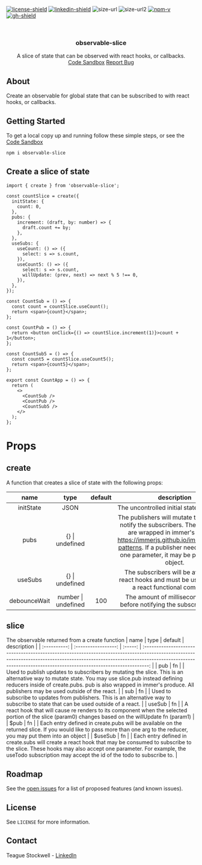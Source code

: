 [![license-shield]][license-url] [![linkedin-shield]][linkedin-url] ![size-url] ![size-url2] [![npm-v]][npm-url] [![gh-shield]][gh-url]

[license-shield]: https://img.shields.io/github/license/teaguestockwell/observable-slice.svg
[license-url]: https://github.com/teaguestockwell/observable-slice/blob/master/LICENSE
[linkedin-shield]: https://img.shields.io/badge/-LinkedIn-black.svg?logo=linkedin&colorB=555
[linkedin-url]: https://www.linkedin.com/in/teague-stockwell/
[size-url]: https://img.shields.io/bundlephobia/minzip/observable-slice
[size-url2]: https://img.shields.io/bundlephobia/min/observable-slice
[npm-v]: https://img.shields.io/npm/v/observable-slice
[npm-url]: https://www.npmjs.com/package/observable-slice
[gh-shield]: https://img.shields.io/badge/-GitHub-black.svg?logo=github&colorB=555
[gh-url]: https://github.com/teaguestockwell/observable-slice

<!-- PROJECT LOGO -->
<br />
<p align="center">
  <a href="https://github.com/teaguestockwell/observable-slice">
  </a>

  <h3 align="center">observable-slice</h3>

  <p align="center">
    A slice of state that can be observed with react hooks, or callbacks.
    <br />
    <a href="https://codesandbox.io/s/observable-slice-sh6e33">Code Sandbox</a>
    <a href="https://github.com/teaguestockwell/observable-slice/issues">Report Bug</a>
  </p>
</p>

## About

Create an observable for global state that can be subscribed to with react hooks, or callbacks.

## Getting Started

To get a local copy up and running follow these simple steps, or see the [Code Sandbox](https://codesandbox.io/s/observable-slice-sh6e33)

```sh
npm i observable-slice
```

## Create a slice of state

```tsx
import { create } from 'observable-slice';

const countSlice = create({
  initState: {
    count: 0,
  },
  pubs: {
    increment: (draft, by: number) => {
      draft.count += by;
    },
  },
  useSubs: {
    useCount: () => ({
      select: s => s.count,
    }),
    useCount5: () => ({
      select: s => s.count,
      willUpdate: (prev, next) => next % 5 !== 0,
    }),
  },
});

const CountSub = () => {
  const count = countSlice.useCount();
  return <span>{count}</span>;
};

const CountPub = () => {
  return <button onClick={() => countSlice.increment(1)}>count + 1</button>;
};

const CountSub5 = () => {
  const count5 = countSlice.useCount5();
  return <span>{count5}</span>;
};

export const CountApp = () => {
  return (
    <>
      <CountSub />
      <CountPub />
      <CountSub5 />
    </>
  );
};
```

# Props

## create
A function that creates a slice of state with the following props:

|     name     |        type         | default |                                                                                                                  description                                                                                                                   |
| :----------: | :-----------------: | :-----: | :--------------------------------------------------------------------------------------------------------------------------------------------------------------------------------------------------------------------------------------------: |
|  initState   |        JSON         |         |                                                                                                  The uncontrolled initial state of the slice.                                                                                                  |
|     pubs     |   {} \| undefined   |         | The publishers will mutate the slice then notify the subscribers. These reducers are wrapped in immer's produce: https://immerjs.github.io/immer/update-patterns. If a publisher needs more than one parameter, it may be passed as an object. |
|     useSubs  |   {} \| undefined   |         |                                                                   The subscribers will be available as react hooks and must be used inside of a react functional component.                                                                    |
| debounceWait | number \| undefined |   100   |                                                                                   The amount of milliseconds to wait before notifying the subscribers again.                                                                                   |

## slice
The observable returned from a create function
|     name     |        type         | default |                                                                                                                  description                                                                                                                   |
| :----------: | :-----------------: | :-----: | :--------------------------------------------------------------------------------------------------------------------------------------------------------------------------------------------------------------------------------------------: |
| pub          |        fn           |         | Used to publish updates to subscribers by mutating the slice. This is an alternative way to mutate state. You may use slice.pub instead defining reducers inside of create.pubs. pub is also wrapped in immer's produce. All publishers may be used outside of the react.                       |
| sub          |        fn           |         | Used to subscribe to updates from publishers. This is an alternative way to subscribe to state that can be used outside of a react.                                                                                                            |
| useSub       |        fn           |         | A react hook that will cause re renders to its component when the selected portion of the slice (param0) changes based on the willUpdate fn (param1)                                                                                           |
| $pub         |        fn           |         | Each entry defined in create.pubs will be available on the returned slice. If you would like to pass more than one arg to the reducer, you may put them into an object                                                                         |
| $useSub      |        fn           |         | Each entry defined in create.subs will create a react hook that may be consumed to subscribe to the slice. These hooks may also accept one parameter. For example, the useTodo subscription may accept the id of the todo to subscribe to.     |
## Roadmap

See the [open issues](https://github.com/tsappdevelopment/observable-slice/issues) for a list of proposed features (and known issues).

## License

See `LICENSE` for more information.

## Contact

Teague Stockwell - [LinkedIn](https://www.linkedin.com/in/teague-stockwell)
